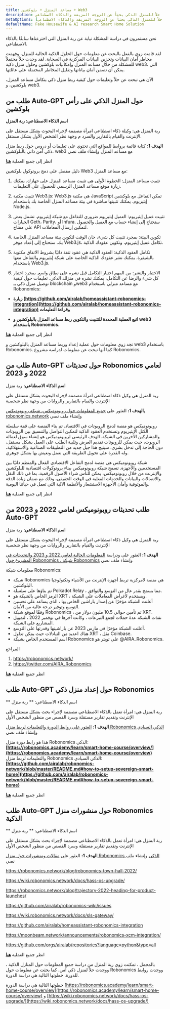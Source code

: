 ```yaml
---
title: مساعد المنزل + بلوكشين + Web3
description: حلاً للمنزل الذكي بحثاً عن الزوجة المزيفة والذكاء الاصطناعي
metaOptions: [تعلم، حلاً للمنزل الذكي بحثاً عن الزوجة المزيفة والذكاء الاصطناعي]
defaultName: Fake Housewife & AI research Smart Home Solution
---
```


<RoboAcademyText fWeight="600">
نحن مستمرون في دراسة المشكلة نيابة عن ربة المنزل التي اخترعناها سابقًا بالذكاء الاصطناعي.
</RoboAcademyText>

لقد قامت زوي بالفعل بالبحث عن معلومات حول الحلول الذكية الحالية للمنزل، وفهمت مخاطر أمان البيانات وتخزين البيانات المركزية في السحابة. لقد وجدت حلاً محتملاً للمشكلة من خلال مساعد المنزل وإمكانيات بلوكشين وحلول منزل ذكية web3، التي يمكن أن تضمن أمان بياناتها وتقليل المخاطر المحتملة على عائلتها.

الآن هي تبحث عن حلاً وتعليمات حول كيفية ربط منزل ذكي بتكامل مساعد المنزل، بلوكشين، و web3.

## طلب من Auto-GPT حول المنزل الذكي على رأس بلوكشين

<RoboAcademyTerminal title="Goals">

**اسم الذكاء الاصطناعي: ربة المنزل**

ربة المنزل هي: وكيلة ذكاء اصطناعي امرأة مصممة لإجراء البحوث بشكل مستقل على الإنترنت والقيام بالتقارير والسرد م وجهة نظر الشخص الأول بشكل مستقل.

**الهدف 1:** كتابة قائمة بروابط للمواقع التي تحتوي على تعليمات أو دروس حول ربط منزل ذكي آمن ذاتي بالبلوكشين، web3 مع مساعد المنزل وإنشاء ملف نصي  

</RoboAcademyTerminal>

انظر إلى جميع العملية **[هنا](https://www.notion.so/Process-AUTO-GPT-1-2-bb601d4777834c8183e5e513cf2132f9)**

<RoboAcademyTerminal title="Research Result">

دليل مفصل على دمج بروتوكول بلوكشين Web3 مع مساعد المنزل:

1. تثبيت مساعد المنزل: الخطوة الأولى هي تثبيت مساعد المنزل على جهازك. يمكنك زيارة موقع مساعد المنزل الرسمي للحصول على التعليمات.

2. تثبيت مكتبة Web3.js: Web3.js هي مكتبة JavaScript تمكن التفاعل مع بلوكشين إيثيريوم. يمكنك تثبيتها مباشرة في بيئة مساعد المنزل الخاصة بك باستخدام Node.js.

3. تثبيت عميل إيثيريوم: العميل إيثيريوم ضروري للتفاعل مع شبكة إيثيريوم. تشمل بعض الخيارات Geth، Parity، أو Infura. ستحتاج إلى إنشاء حساب مع العميل والحصول على مفتاح API لتمكين إرسال المعاملات.

4. تكوين البيئة: بمجرد تثبيت كل شيء، حان الوقت لتكوين بيئة مساعد المنزل الخاصة بك. ستحتاج إلى إعداد موفر Web3.js، تكامل عميل إيثيريوم، وتكوين عقودك الذكية.

5. تكامل العقود الذكية: العقود الذكية هي عقود تنفذ ذاتيًا بشروط الاتفاق مكتوبة بالشيفرة. يمكنك نشر عقودك الذكية الخاصة على شبكة إيثيريوم والتفاعل معها باستخدام Web3.js.

6. الاختبار والنشر: من المهم اختبار التكامل قبل نشره على نطاق واسع. بمجرد اختبار كل شيء والرضا عن التكامل، يمكنك نشره في منزلك الذكي.
تعليمات حول كيفية توصيل منزل ذكي بـ blockchain وweb3 مع مساعد منزلي باستخدام Robonomics:
- **زيارة [https://github.com/airalab/homeassistant-robonomics-integration](https://github.com/airalab/homeassistant-robonomics-integration) وقراءة التعليمات**

- **اتبع العملية المحددة للتثبيت والتكوين ربط مساعد المنزل بالبلوكشين و web3 باستخدام Robonomics.**

</RoboAcademyTerminal>

انظر إلى جميع العملية **[هنا](https://www.notion.so/Process-AUTO-GPT-2-2-5c4ad9df8a0d473eb62ea23461de4c49)**

تجد زوي معلومات حول عملية إعداد وربط مساعد المنزل بالبلوكشين و web3 باستخدام Robonomics. كما أنها تبحث عن معلومات لدراسة مشروع Robonomics.

## طلب من Auto-GPT حول تحديثات Robonomics لعامي 2022 و 2023

<RoboAcademyTerminal title="Goals">

**اسم الذكاء الاصطناعي:** ربة منزل

ربة المنزل هي وكيل ذكاء اصطناعي امرأة مصممة لإجراء البحوث بشكل مستقل على الإنترنت والقيام بالتقارير والروايات من وجهة نظر شخصية

**الهدف 1:** العثور على <u>جميع المعلومات حول روبونوميكس، شبكة روبونوميكس، robonomics.network</u> وإنشاء ملف نصي

</RoboAcademyTerminal>

<RoboAcademyTerminal title="Research result">

روبونوميكس هو منصة لدمج الروبوتات في الاقتصاد. تم بناء المنصة على قمة سلسلة الكتل الإيثيريوم وتستخدم العقود الذكية لتمكين التواصل والتنسيق بين الروبوتات والمشاركين الآخرين في الشبكة. الهدف الرئيسي لروبونوميكس هو إنشاء سوق لعمالة الروبوت، حيث يمكن للروبوتات تقديم العرض وتلبية الطلب على العمل بشكل مستقل، دون الحاجة إلى تدخل بشري. سيتيح هذا جيل جديد من التطبيقات الصناعية والاستهلاكية، وله القدرة على تحويل الطريقة التي نعمل ونعيش بها بشكل جوهري.

شبكة روبونوميكس هي منصة لدمج التفاعل الاقتصادي الفعال والمنظم ذاتيًا بين المستخدمين والأجهزة. تسمح شبكة روبونوميكس ببناء بروتوكولات اقتصادية للبلوكشين والإنترنت من خلال روبونوميكس، يمكن للناس شراء الأصول الرقمية، بما في ذلك النقل والاتصالات والبيانات والخدمات الفعلية في الوقت الحقيقي، وذلك مع ضمان زيادة الدقة والموثوقية وأمان الأجهزة الاستشعار والأنظمة الآلية التي تعمل في حياتنا اليومية.

</RoboAcademyTerminal>

انظر إلى جميع العملية **[هنا](https://www.notion.so/Process-AUTO-GPT-2-3e1c2a7ab4dc4982af661fec846a493f)**


## طلب تحديثات روبونوميكس لعامي 2022 و 2023 من Auto-GPT

<RoboAcademyTerminal title="Goals">

**اسم الذكاء الاصطناعي:** ربة منزل

ربة المنزل هي وكيل ذكاء اصطناعي امرأة مصممة لإجراء البحوث بشكل مستقل على الإنترنت والقيام بالتقارير والروايات من وجهة نظر شخصية

**الهدف 1:** العثور على ودراسة <u>المعلومات الحالية لعامي 2022 و 2023 والتحديثات في المشروع حول Robonomics ، شبكة Robonomics</u> وإنشاء ملف نصي

</RoboAcademyTerminal>

<RoboAcademyTerminal title="Research result">

معلومات شبكة Robonomics:

- شبكة Robonomics هي منصة لامركزية تربط أجهزة الإنترنت من الأشياء وتكنولوجيا البلوكشين.
- تم بناؤها على سلسلة Polkadot Relay ، مما يسمح بقدر عال من التوسع والتوافق.
- الرمز الخاص بالشبكة هو XRT ، ويستخدم لأغراض المعاملات على الشبكة.
- أعلنت الشبكة مؤخرًا عن إصدار باراشين الخاص بها ، الذي يساعد على تحسين التوسع وتوفير درجة عالية من الأمان.
-  وفقًا لموقع شبكة Robonomics ، تم تأمين حوالي 10.5 مليون دولار من XRT.
- نفذت الشبكة عدة حملات لجمع التبرعات ، وكانت آخرها في نوفمبر 2022 ، لتمويل المشاريع على الشبكة.
- أعلنت الشبكة مؤخرًا في مارس 2023 عن باراشينها وقدرتها على التوسع.
- هناك اعديد من التبادلات حيث يمكن تداول XRT ، مثل Coinbase.
- اسم المستخدم الخاص بشبكة Robonomics على تويتر هو @AIRA_Robonomics.

المراجع

1. https://robonomics.network/
2. https://twitter.com/AIRA_Robonomics

</RoboAcademyTerminal>

انظر جميع العملية **[هنا](https://www.notion.so/Process-AUTO-GPT-2-1c3eb42e9dc941aca7b90e5d499204eb)**


## طلب Auto-GPT حول إعداد منزل ذكي Robonomics

<RoboAcademyTerminal title="Goals">

** اسم الذكاء الاصطناعي: ** ربة منزل

ربة المنزل هي: امرأة تعمل بالذكاء الاصطناعي مصممة لإجراء بحث بشكل مستقل على الإنترنت وتقديم تقارير مستقلة وسرد القصص من منظور الشخص الأول

**الهدف 1:** <u>العثور على روابط الدورة والتعليمات لربط منزل Robonomics الذكي السيادي</u> وإنشاء ملف نصي

</RoboAcademyTerminal>

<RoboAcademyTerminal title="Research result">

هذا هو رابط دورة منزل Robonomics الذكي: **[https://robonomics.academy/learn/smart-home-course/overview/](https://robonomics.academy/learn/smart-home-course/overview)** والتعليمات لربط منزل Robonomics الذكي السيادي: **[https://github.com/airalab/robonomics-network/blob/master/README.md#how-to-setup-sovereign-smart-home](https://github.com/airalab/robonomics-network/blob/master/README.md#how-to-setup-sovereign-smart-home)**

</RoboAcademyTerminal>

انظر جميع العملية **[هنا](https://www.notion.so/Process-AUTO-GPT-13-5-2-f160f5688e13441086dafebaa8d65c89)**


## طلب Auto-GPT حول منشورات منزل Robonomics الذكية

<RoboAcademyTerminal title="Goals">

** اسم الذكاء الاصطناعي: ** ربة منزل

ربة المنزل هي: امرأة تعمل بالذكاء الاصطناعي مصممة لإجراء بحث بشكل مستقل على الإنترنت وتقديم تقارير مستقلة وسرد القصص من منظور الشخص الأول

**الهدف 1:** العثور على <u>مقالات ومنشورات حول منزل Robonomics الذكي</u> وإنشاء ملف نصي 

</RoboAcademyTerminal>

<RoboAcademyTerminal title="Research result">

https://robonomics.network/blog/robonomics-town-hall-2022/

https://wiki.robonomics.network/docs/hass-os-upgrade/

https://robonomics.network/blog/trajectory-2022-heading-for-product-launches/

https://github.com/airalab/robonomics-wiki/issues

https://wiki.robonomics.network/docs/sls-gateway/

https://github.com/airalab/homeassistant-robonomics-integration

https://moonbeam.network/announcements/robonomics-xcm-integration/

https://github.com/orgs/airalab/repositories?language=python&type=all

</RoboAcademyTerminal>

انظر جميع العملية **[هنا](https://www.notion.so/Process-AUTO-GPT-13-7-1-6ce630949ad343a0a9c095b6442355d3)**

<RoboAcademyText>

بالمجمل ، تمكنت زوي ربة المنزل من دراسة جميع المعلومات حول المنازل الذكية ، ووجدت حلاً لمنزل ذكي آمن. كما بحثت عن معلومات حول Robonomics ووجدت روابط للدورة. خطوتها التالية هي دراسة الدورة.

خطوتها التالية هي دراسة الدورة [https://robonomics.academy/learn/smart-home-course/overview](https://robonomics.academy/learn/smart-home-course/overview) و [https://wiki.robonomics.network/docs/hass-os-upgrade/](https://wiki.robonomics.network/docs/hass-os-upgrade/)

</RoboAcademyText>


